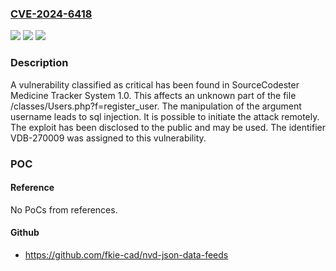 ### [CVE-2024-6418](https://cve.mitre.org/cgi-bin/cvename.cgi?name=CVE-2024-6418)
![](https://img.shields.io/static/v1?label=Product&message=Medicine%20Tracker%20System&color=blue)
![](https://img.shields.io/static/v1?label=Version&message=%3D%201.0%20&color=brighgreen)
![](https://img.shields.io/static/v1?label=Vulnerability&message=CWE-89%20SQL%20Injection&color=brighgreen)

### Description

A vulnerability classified as critical has been found in SourceCodester Medicine Tracker System 1.0. This affects an unknown part of the file /classes/Users.php?f=register_user. The manipulation of the argument username leads to sql injection. It is possible to initiate the attack remotely. The exploit has been disclosed to the public and may be used. The identifier VDB-270009 was assigned to this vulnerability.

### POC

#### Reference
No PoCs from references.

#### Github
- https://github.com/fkie-cad/nvd-json-data-feeds

